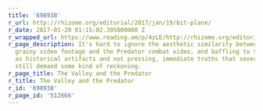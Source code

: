 ```yaml
---
title: '698938'
r_url: http://rhizome.org/editorial/2017/jan/19/bit-plane/
r_date: 2017-01-20 01:15:02.395000000 Z
r_wrapped_url: https://www.reading.am/p/4zLE/http://rhizome.org/editorial/2017/jan/19/bit-plane/
r_page_description: It's hard to ignore the aesthetic similarity between BIT Plane's
  grainy video footage and the Predator combat video, and baffling to think of both
  as historical artifacts and not pressing, immediate truths that several years on
  still demand some kind of reckoning.
r_page_title: The Valley and the Predator
r_title: The Valley and the Predator
r_id: '698938'
r_page_id: '512666'
---
```


